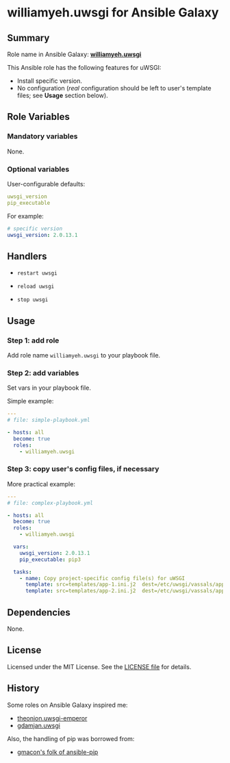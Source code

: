 
williamyeh.uwsgi for Ansible Galaxy
============


## Summary

Role name in Ansible Galaxy: **[williamyeh.uwsgi](https://galaxy.ansible.com/williamyeh/uwsgi/)**

This Ansible role has the following features for uWSGI:

 - Install specific version.
 - No configuration (*real* configuration should be left to user's template files; see **Usage** section below).




## Role Variables

### Mandatory variables

None.


### Optional variables

User-configurable defaults:

```yaml
uwsgi_version
pip_executable
```

For example:

```yaml
# specific version
uwsgi_version: 2.0.13.1
```



## Handlers

- `restart uwsgi`

- `reload uwsgi`

- `stop uwsgi`



## Usage


### Step 1: add role

Add role name `williamyeh.uwsgi` to your playbook file.


### Step 2: add variables

Set vars in your playbook file.

Simple example:

```yaml
---
# file: simple-playbook.yml

- hosts: all
  become: true
  roles:
    - williamyeh.uwsgi
```


### Step 3: copy user's config files, if necessary


More practical example:

```yaml
---
# file: complex-playbook.yml

- hosts: all
  become: true
  roles:
    - williamyeh.uwsgi

  vars:
    uwsgi_version: 2.0.13.1
    pip_executable: pip3

  tasks:
    - name: Copy project-specific config file(s) for uWSGI 
      template: src=templates/app-1.ini.j2  dest=/etc/uwsgi/vassals/app-1.ini
      template: src=templates/app-2.ini.j2  dest=/etc/uwsgi/vassals/app-2.ini
```


## Dependencies

None.


## License

Licensed under the MIT License. See the [LICENSE file](LICENSE) for details.


## History

Some roles on Ansible Galaxy inspired me:

  - [theonion.uwsgi-emperor](https://galaxy.ansible.com/theonion/uwsgi-emperor/)
  - [gdamjan.uwsgi](https://galaxy.ansible.com/gdamjan/uwsgi/)

Also, the handling of pip was borrowed from:

  - [gmacon's folk of ansible-pip](https://github.com/gmacon/ansible-pip/blob/variable_executables/tasks/main.yml)

